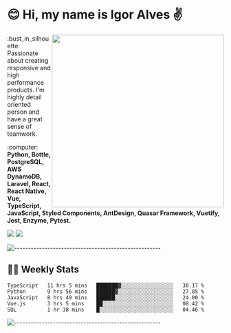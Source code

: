 # :blush: Hi, my name is Igor Alves :v:

<img src="https://github-readme-stats.vercel.app/api?username=iguit0&show_icons=true&count_private=true&theme=tokyonight" min-width="400px" max-width="400px" width="400px" align="right" />

<p align="left"> 
  :bust_in_silhouette: Passionate about creating responsive and high performance products.
  I'm highly detail oriented person and have a great sense of teamwork.
</p>

<p align="left">
  :computer: <strong>Python, Bottle, PostgreSQL, AWS DynamoDB, Laravel, React, React Native, Vue, TypeScript, JavaScript, Styled Components, AntDesign, Quasar Framework, Vuetify, Jest, Enzyme, Pytest.</strong>
</p>

<p align="left">
  <a href="https://www.linkedin.com/in/igor-lucio-alves" target="_blank" rel="noopener noreferrer" alt="Linkedin">
  <img src="https://img.shields.io/badge/LinkedIn-0077B5?style=for-the-badge&logo=linkedin&logoColor=white" /></a>

  <a href="https://t.me/iguit0" target="_blank" rel="noopener noreferrer" alt="Telegram">
  <img src="https://img.shields.io/badge/Telegram-2CA5E0?style=for-the-badge&logo=telegram&logoColor=white" /></a>
</p>

![-----------------------------------------------------](https://raw.githubusercontent.com/andreasbm/readme/master/assets/lines/aqua.png)

## :man_technologist: Weekly Stats
<!--START_SECTION:waka-->
```text
TypeScript   11 hrs 5 mins   ███████▓░░░░░░░░░░░░░░░░░   30.17 % 
Python       9 hrs 56 mins   ██████▓░░░░░░░░░░░░░░░░░░   27.05 % 
JavaScript   8 hrs 49 mins   ██████░░░░░░░░░░░░░░░░░░░   24.00 % 
Vue.js       3 hrs 5 mins    ██░░░░░░░░░░░░░░░░░░░░░░░   08.42 % 
SQL          1 hr 38 mins    █░░░░░░░░░░░░░░░░░░░░░░░░   04.46 % 
```
<!--END_SECTION:waka-->
![-----------------------------------------------------](https://raw.githubusercontent.com/andreasbm/readme/master/assets/lines/aqua.png)

